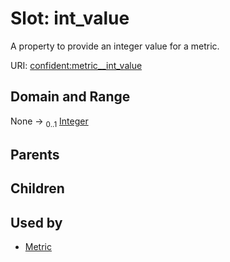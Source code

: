 
# Slot: int_value


A property to provide an integer value for a metric.

URI: [confident:metric__int_value](https://raw.githubusercontent.com/TIBHannover/ConfIDent_schema/main/src/linkml/confident_schema.yaml#metric__int_value)


## Domain and Range

None &#8594;  <sub>0..1</sub> [Integer](types/Integer.md)

## Parents


## Children


## Used by

 * [Metric](Metric.md)
